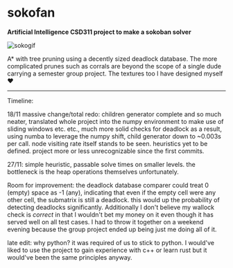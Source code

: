 # sokofan
**Artificial Intelligence CSD311 project to make a sokoban solver**

![sokogif](https://user-images.githubusercontent.com/111729660/204851864-7b40b1f4-6470-489c-89e6-76e887693169.gif)

A* with tree pruning using a decently sized deadlock database. The more complicated prunes such as corrals are beyond the scope of a single dude carrying a semester group project. The textures too I have designed myself ❤️

---------------------------------------

Timeline:

18/11 massive change/total redo: children generator complete and so much neater, translated whole project into the numpy environment to make use of sliding windows etc. etc., much more solid checks for deadlock as a result, using numba to leverage the numpy shift, child generator down to ~0.003s per call. node visiting rate itself stands to be seen. heuristics yet to be defined. project more or less unrecognizable since the first commits.

27/11: simple heuristic, passable solve times on smaller levels. the bottleneck is the heap operations themselves unfortunately.

Room for improvement: the deadlock database comparer could treat 0 (empty) space as -1 (any), indicating that even if the empty cell were any other cell, the submatrix is still a deadlock. this would up the probability of detecting deadlocks significantly. Additionally I don't believe my wallock check is *correct* in that I wouldn't bet my money on it even though it has served well on all test cases. I had to throw it together on a weekend evening because the group project ended up being just me doing all of it.


late edit: why python? it was required of us to stick to python. I would've liked to use the project to gain experience with c++ or learn rust but it would've been the same principles anyway.
